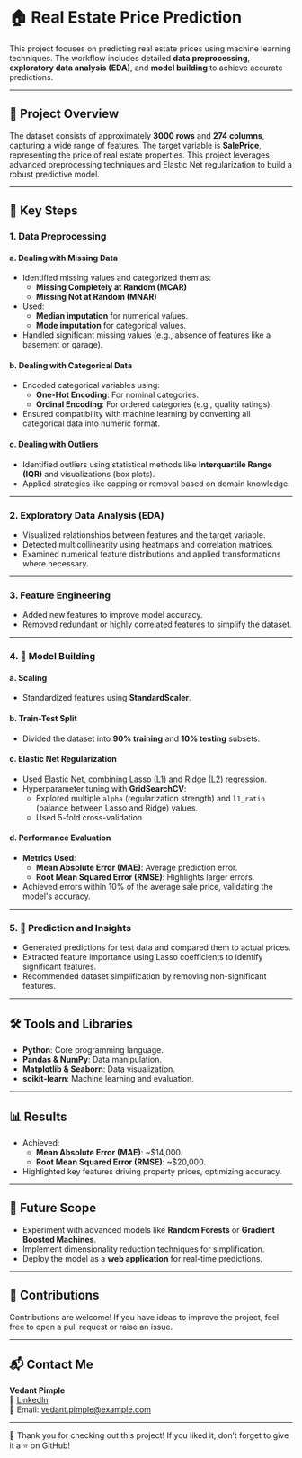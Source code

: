 # 🏠 Real Estate Price Prediction

This project focuses on predicting real estate prices using machine learning techniques. The workflow includes detailed **data preprocessing**, **exploratory data analysis (EDA)**, and **model building** to achieve accurate predictions.

---

## 🌟 Project Overview

The dataset consists of approximately **3000 rows** and **274 columns**, capturing a wide range of features. The target variable is **SalePrice**, representing the price of real estate properties. This project leverages advanced preprocessing techniques and Elastic Net regularization to build a robust predictive model.

---

## 🔑 Key Steps

### 1. Data Preprocessing

#### a. **Dealing with Missing Data**
- Identified missing values and categorized them as:
  - **Missing Completely at Random (MCAR)**
  - **Missing Not at Random (MNAR)**
- Used:
  - **Median imputation** for numerical values.
  - **Mode imputation** for categorical values.
- Handled significant missing values (e.g., absence of features like a basement or garage).

#### b. **Dealing with Categorical Data**
- Encoded categorical variables using:
  - **One-Hot Encoding**: For nominal categories.
  - **Ordinal Encoding**: For ordered categories (e.g., quality ratings).
- Ensured compatibility with machine learning by converting all categorical data into numeric format.

#### c. **Dealing with Outliers**
- Identified outliers using statistical methods like **Interquartile Range (IQR)** and visualizations (box plots).
- Applied strategies like capping or removal based on domain knowledge.

---

### 2. Exploratory Data Analysis (EDA)
- Visualized relationships between features and the target variable.
- Detected multicollinearity using heatmaps and correlation matrices.
- Examined numerical feature distributions and applied transformations where necessary.

---

### 3. Feature Engineering
- Added new features to improve model accuracy.
- Removed redundant or highly correlated features to simplify the dataset.

---

### 4. 🤖 Model Building

#### a.  **Scaling**
- Standardized features using **StandardScaler**.

#### b.  **Train-Test Split**
- Divided the dataset into **90% training** and **10% testing** subsets.

#### c.  **Elastic Net Regularization**
- Used Elastic Net, combining Lasso (L1) and Ridge (L2) regression.
- Hyperparameter tuning with **GridSearchCV**:
  - Explored multiple `alpha` (regularization strength) and `l1_ratio` (balance between Lasso and Ridge) values.
  - Used 5-fold cross-validation.

#### d.  **Performance Evaluation**
- **Metrics Used**:
  - **Mean Absolute Error (MAE)**: Average prediction error.
  - **Root Mean Squared Error (RMSE)**: Highlights larger errors.
- Achieved errors within 10% of the average sale price, validating the model's accuracy.

---

### 5. 🎯 Prediction and Insights
- Generated predictions for test data and compared them to actual prices.
- Extracted feature importance using Lasso coefficients to identify significant features.
- Recommended dataset simplification by removing non-significant features.

---

## 🛠️ Tools and Libraries
- **Python**: Core programming language.
- **Pandas & NumPy**: Data manipulation.
- **Matplotlib & Seaborn**: Data visualization.
- **scikit-learn**: Machine learning and evaluation.

---

## 📊 Results
- Achieved:
  - **Mean Absolute Error (MAE)**: ~$14,000.
  - **Root Mean Squared Error (RMSE)**: ~$20,000.
- Highlighted key features driving property prices, optimizing accuracy.

---

## 🚀 Future Scope
- Experiment with advanced models like **Random Forests** or **Gradient Boosted Machines**.
- Implement dimensionality reduction techniques for simplification.
- Deploy the model as a **web application** for real-time predictions.

---

## 🤝 Contributions
Contributions are welcome! If you have ideas to improve the project, feel free to open a pull request or raise an issue.

---

## 📬 Contact Me
**Vedant Pimple**  
💼 [LinkedIn](https://www.linkedin.com/in/your-linkedin-profile)  
📧 Email: vedant.pimple@example.com  

---

🎉 Thank you for checking out this project! If you liked it, don’t forget to give it a ⭐ on GitHub!
